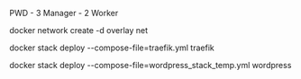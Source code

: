 PWD - 3 Manager - 2 Worker

docker network create -d overlay net

docker stack deploy --compose-file=traefik.yml traefik

docker stack deploy --compose-file=wordpress_stack_temp.yml wordpress
